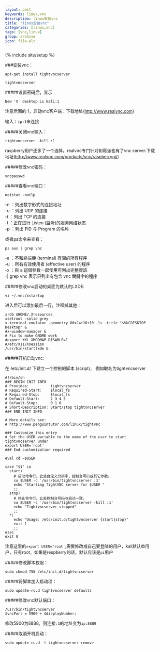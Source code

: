 ```yaml
---
layout: post
keywords: linux,vnc
description: linux安装vnc
title: "linux安装vnc"
categories: [linux,vnc]
tags: [vnc,linux]
group: archive
icon: file-alt
---
```

{% include site/setup %}
 
###安装vnc：  

    apt-get install tightvncserver  

    tightvncserver  

#####设置密码后，显示  

    New 'X' desktop is kali:1  

注意后面的:1，启动vnc客户端：下载地址(http://www.realvnc.com)   

输入：`ip:1`来连接   

#####关闭vnc输入：  

    tightvncserver -kill :1  

raspberry用户还多了一个选择，realvnc专门针对树莓派也有了vnc server:下载地址(http://www.realvnc.com/products/vnc/raspberrypi/)  

#####修改vnc密码：  

    vncpasswd  

#####查看vnc端口：  

    netstat -nutlp  

-n ：列出数字形式的连接地址  
-u ：列出 UDP 的连接  
-t ：列出 TCP 的连接  
-l ：正在进行 Listen (监听)的服务网络状态  
-p ：列出 PID 与 Program 的名称  

或者ps命令来查看：  

    ps aux | grep vnc  

-a ：不和終端機 (terminal) 有關的所有程序  
-u ：所有有效使用者 (effective user) 的程序  
-x ：與 a 這個參數一起使用可列出完整資訊  
-| grep vnc 表示只列出有包含 vnc 關鍵字的程序  

#####修改vnc启动的桌面为默认的LXDE:   

    vi ~/.vnc/xstartup  

进入后可以添加最后一行，注释掉其他：  

    xrdb $HOME/.Xresources
    xsetroot -solid grey
    x-terminal-emulator -geometry 80x24+10+10 -ls -title "$VNCDESKTOP Desktop" &
    #x-window-manager &
    # Fix to make GNOME work
    #export XKL_XMODMAP_DISABLE=1
    #/etc/X11/Xsession
    /usr/bin/startlxde &    



#####开机启动vnc:  

在 /etc/init.d/ 下建立一个控制的脚本 (script)， 例如取名为tightvncserver  


```
#!/bin/sh
### BEGIN INIT INFO
# Provides:          tightvncserver
# Required-Start:    $local_fs
# Required-Stop:     $local_fs
# Default-Start:     2 3 4 5
# Default-Stop:      0 1 6
# Short-Description: Start/stop tightvncserver
### END INIT INFO
 
# More details see:
# http://www.penguintutor.com/linux/tightvnc
 
### Customize this entry
# Set the USER variable to the name of the user to start tightvncserver under
export USER='root'
### End customization required
 
eval cd ~$USER
 
case "$1" in
  start)
    # 启动命令行。此处自定义分辨率、控制台号码或其它参数。
    su $USER -c '/usr/bin/tightvncserver :1'
    echo "Starting TightVNC server for $USER "
    ;;
  stop)
    # 终止命令行。此处控制台号码与启动一致。
    su $USER -c '/usr/bin/tightvncserver -kill :1'
    echo "Tightvncserver stopped"
    ;;
  *)
    echo "Usage: /etc/init.d/tightvncserver {start|stop}"
    exit 1
    ;;
esac
exit 0
```  

注意这里的`export USER='root'`,需要修改成自己要登陆的用户，kali默认单用户，只有root，如果是respberry的话，默认应该是`pi`用户  

#####修改脚本权限：  

    sudo chmod 755 /etc/init.d/tightvncserver  

#####将脚本加入启动项：  

    sudo update-rc.d tightvncserver defaults    

#####修改vnc默认端口：  

    /usr/bin/tightvncserver  
    $vncPort = 5900 + $displayNumber;  

修改5900为8888，则连接`:1`的地址变为`ip:8889`  

#####取消开机启动：  

    sudo update-rc.d -f tightvncserver remove 